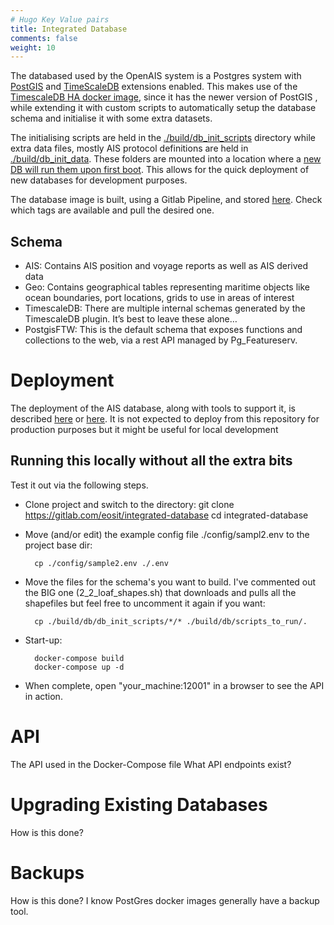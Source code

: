 ```yaml
---
# Hugo Key Value pairs 
title: Integrated Database
comments: false
weight: 10
---
```


The databased used by the OpenAIS system is a Postgres system with [PostGIS](https://postgis.net/) and [TimeScaleDB](https://www.timescale.com/) extensions enabled. This makes use of the [TimescaleDB HA docker image](https://hub.docker.com/r/timescale/timescaledb-ha/tags), since it has the newer version of PostGIS , while extending it with custom scripts to automatically setup the database schema and initialise it with some extra datasets.

The initialising scripts are held in the [./build/db_init_scripts](https://gitlab.com/openais/processing/integrated-database/-/tree/master/build/db_init_scripts) directory while extra data files, mostly AIS protocol definitions are held in [./build/db_init_data](https://gitlab.com/openais/processing/integrated-database/-/tree/master/build/db_init_data). These folders are mounted into a location where a [new DB will run them upon first boot](https://github.com/docker-library/docs/blob/master/postgres/README.md#initialization-scripts). This allows for the quick deployment of new databases for development purposes. 

The database image is built, using a Gitlab Pipeline, and stored [here](https://gitlab.com/openais/processing/integrated-database/container_registry/6055643). Check which tags are available and pull the desired one. 

## Schema
  - AIS: Contains AIS position and voyage reports as well as AIS derived data
  - Geo: Contains geographical tables representing maritime objects like ocean boundaries, port locations, grids to use in areas of interest
  - TimescaleDB: There are multiple internal schemas generated by the TimescaleDB plugin. It’s best to leave these alone…
  - PostgisFTW: This is the default schema that exposes functions and collections to the web, via a rest API managed by Pg_Featureserv.

# Deployment
The deployment of the AIS database, along with tools to support it, is described [here](https://gitlab.com/openais/deployment/data-services) or [here](https://open-ais.org/quick-start/3/). It is not expected to deploy from this repository for production purposes but it might be useful for local development

## Running this locally without all the extra bits
Test it out via the following steps.

* Clone project and switch to the directory:
        git clone https://gitlab.com/eosit/integrated-database
        cd integrated-database
* Move (and/or edit) the example config file ./config/sampl2.env to the project base dir:

        cp ./config/sample2.env ./.env
* Move the files for the schema's you want to build. I've commented out the BIG one (2_2_loaf_shapes.sh) that downloads and pulls all the shapefiles but feel free to uncomment it again if you want:

        cp ./build/db/db_init_scripts/*/* ./build/db/scripts_to_run/.
* Start-up:

        docker-compose build
        docker-compose up -d
* When complete, open "your_machine:12001" in a browser to see the API in action. 

# API
The API used in the Docker-Compose file
What API endpoints exist?

# Upgrading Existing Databases
How is this done? 

# Backups
How is this done? 
I know PostGres docker images generally have a backup tool. 